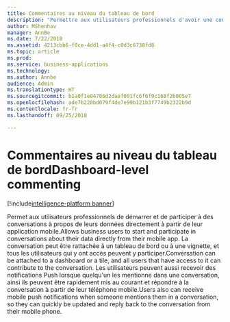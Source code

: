 ```yaml
---
title: Commentaires au niveau du tableau de bord
description: "Permettre aux utilisateurs professionnels d'avoir une conversation sur leurs données."
author: MShenhav
manager: AnnBe
ms.date: 7/22/2018
ms.assetid: 4213cbb6-f0ce-4dd1-a4f4-c0d3c6738fd8
ms.topic: article
ms.prod: 
ms.service: business-applications
ms.technology: 
ms.author: Annbe
audience: Admin
ms.translationtype: HT
ms.sourcegitcommit: b1a0f1e04786d2daef091fc6f6f9c168f2b005e7
ms.openlocfilehash: ade7b220bd079f4de7e99b121b3f7749b2322b9d
ms.contentlocale: fr-fr
ms.lasthandoff: 09/25/2018

---
```

# <a name="dashboard-level-commenting"></a><span data-ttu-id="ba14c-103">Commentaires au niveau du tableau de bord</span><span class="sxs-lookup"><span data-stu-id="ba14c-103">Dashboard-level commenting</span></span>

[!include[intelligence-platform banner](../../includes/intelligence-platform.md)]



<span data-ttu-id="ba14c-104">Permet aux utilisateurs professionnels de démarrer et de participer à des conversations à propos de leurs données directement à partir de leur application mobile.</span><span class="sxs-lookup"><span data-stu-id="ba14c-104">Allows business users to start and participate in conversations about their data directly from their mobile app.</span></span> <span data-ttu-id="ba14c-105">La conversation peut être rattachée à un tableau de bord ou à une vignette, et tous les utilisateurs qui y ont accès peuvent y participer.</span><span class="sxs-lookup"><span data-stu-id="ba14c-105">Conversation can be attached to a dashboard or a tile, and all users that have access to it can contribute to the conversation.</span></span> <span data-ttu-id="ba14c-106">Les utilisateurs peuvent aussi recevoir des notifications Push lorsque quelqu'un les mentionne dans une conversation, ainsi ils peuvent être rapidement mis au courant et répondre à la conversation à partir de leur téléphone mobile.</span><span class="sxs-lookup"><span data-stu-id="ba14c-106">Users also can receive mobile push notifications when someone mentions them in a conversation, so they can quickly be updated and reply back to the conversation from their mobile phone.</span></span>


